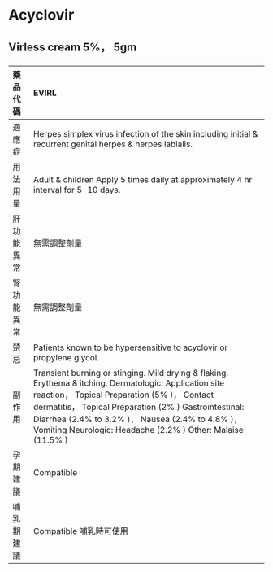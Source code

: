 # Acyclovir

## Virless cream 5%， 5gm

##### 

| 藥品代碼   | EVIRL                                                                                                                                                                                                                                                                                                                              |
|:-----------|:-----------------------------------------------------------------------------------------------------------------------------------------------------------------------------------------------------------------------------------------------------------------------------------------------------------------------------------|
| 適應症     | Herpes simplex virus infection of the skin including initial & recurrent genital herpes & herpes labialis.                                                                                                                                                                                                                         |
| 用法用量   | Adult & children Apply 5 times daily at approximately 4 hr interval for 5-10 days.                                                                                                                                                                                                                                                 |
| 肝功能異常 | 無需調整劑量                                                                                                                                                                                                                                                                                                                       |
| 腎功能異常 | 無需調整劑量                                                                                                                                                                                                                                                                                                                       |
| 禁忌       | Patients known to be hypersensitive to acyclovir or propylene glycol.                                                                                                                                                                                                                                                              |
| 副作用     | Transient burning or stinging. Mild drying & flaking. Erythema & itching. Dermatologic: Application site reaction， Topical Preparation (5% )， Contact dermatitis， Topical Preparation (2% ) Gastrointestinal: Diarrhea (2.4% to 3.2% )， Nausea (2.4% to 4.8% )， Vomiting Neurologic: Headache (2.2% ) Other: Malaise (11.5% ) |
| 孕期建議   | Compatible                                                                                                                                                                                                                                                                                                                         |
| 哺乳期建議 | Compatible 哺乳時可使用                                                                                                                                                                                                                                                                                                            |

